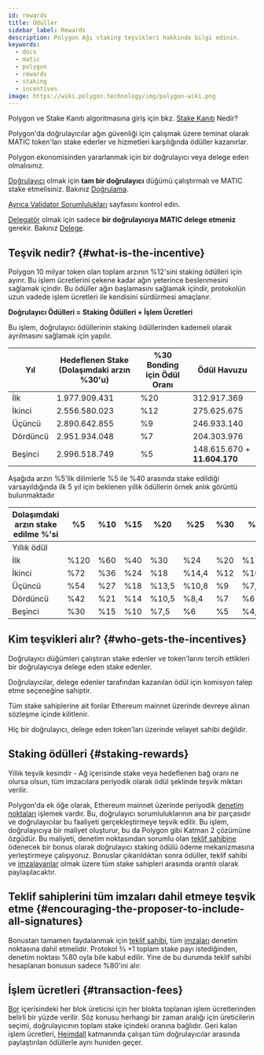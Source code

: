 ```yaml
---
id: rewards
title: Ödüller
sidebar_label: Rewards
description: Polygon Ağı staking teşvikleri hakkında bilgi edinin.
keywords:
  - docs
  - matic
  - polygon
  - rewards
  - staking
  - incentives
image: https://wiki.polygon.technology/img/polygon-wiki.png
---
```


Polygon ve Stake Kanıtı algoritmasına giriş için bkz. [Stake Kanıtı](/docs/home/polygon-basics/what-is-proof-of-stake) Nedir?

Polygon'da doğrulayıcılar ağın güvenliği için çalışmak üzere teminat olarak MATIC token'ları stake ederler ve hizmetleri karşılığında ödüller kazanırlar.

Polygon ekonomisinden yararlanmak için bir doğrulayıcı veya delege eden olmalısınız.

[Doğrulayıcı](/docs/maintain/glossary.md#validator) olmak için **tam bir doğrulayıcı** düğümü çalıştırmalı ve MATIC stake etmelisiniz. Bakınız [Doğrulama](/docs/maintain/validate/validator-index).

[Ayrıca Validator Sorumlulukları](/docs/maintain/validate/validator-responsibilities) sayfasını kontrol edin.

[Delegatör](/docs/maintain/glossary.md#delegator) olmak için sadece **bir doğrulayıcıya MATIC delege etmeniz** gerekir. Bakınız [Delege](/docs/maintain/delegate/delegate).

## Teşvik nedir? {#what-is-the-incentive}

Polygon 10 milyar token olan toplam arzının %12'sini staking ödülleri için ayırır. Bu işlem ücretlerini çekene kadar ağın yeterince beslenmesini sağlamak içindir. Bu ödüller ağın başlamasını sağlamak içindir, protokolün uzun vadede işlem ücretleri ile kendisini sürdürmesi amaçlanır.

**Doğrulayıcı Ödülleri = Staking Ödülleri + İşlem Ücretleri**

Bu işlem, doğrulayıcı ödüllerinin staking ödüllerinden kademeli olarak ayrılmasını sağlamak için yapılır.

| Yıl | Hedeflenen Stake (Dolaşımdaki arzın %30'u) | %30 Bonding için Ödül Oranı | Ödül Havuzu |
|---|---|---|---|
| İlk | 1.977.909.431 | %20 | 312.917.369 |
| İkinci | 2.556.580.023 | %12 | 275.625.675 |
| Üçüncü | 2.890.642.855 | %9 | 246.933.140 |
| Dördüncü | 2.951.934.048 | %7 | 204.303.976 |
| Beşinci | 2.996.518.749 | %5 | 148.615.670 + **11.604.170** |

Aşağıda arzın %5'lik dilimlerle %5 ile %40 arasında stake edildiği varsayıldığında ilk 5 yıl için beklenen yıllık ödüllerin örnek anlık görüntü bulunmaktadır

| Dolaşımdaki arzın stake edilme %'si | %5 | %10 | %15 | %20 | %25 | %30 | %35 | %40 |
|---|---|---|---|---|---|---|---|---|
| Yıllık ödül |
| İlk | %120 | %60 | %40 | %30 | %24 | %20 | %17,14 | %15 |
| İkinci | %72 | %36 | %24 | %18 | %14,4 | %12 | %10,29 | %9 |
| Üçüncü | %54 | %27 | %18 | %13,5 | %10,8 | %9 | %7,71 | %6,75 |
| Dördüncü | %42 | %21 | %14 | %10,5 | %8,4 | %7 | %6 | %5,25 |
| Beşinci | %30 | %15 | %10 | %7,5 | %6 | %5 | %4,29 | %3,75 |

## Kim teşvikleri alır? {#who-gets-the-incentives}

Doğrulayıcı düğümleri çalıştıran stake edenler ve token'larını tercih ettikleri bir doğrulayıcıya delege eden stake edenler.

Doğrulayıcılar, delege edenler tarafından kazanılan ödül için komisyon talep etme seçeneğine sahiptir.

Tüm stake sahiplerine ait fonlar Ethereum mainnet üzerinde devreye alınan sözleşme içinde kilitlenir.

Hiç bir doğrulayıcı, delege eden token'ları üzerinde velayet sahibi değildir.

## Staking ödülleri {#staking-rewards}

Yıllık teşvik kesindir - Ağ içerisinde stake veya hedeflenen bağ oranı ne olursa olsun, tüm imzacılara periyodik olarak ödül şeklinde teşvik miktarı verilir.

Polygon'da ek öğe olarak, Ethereum mainnet üzerinde periyodik [denetim noktaları](/docs/maintain/glossary.md#checkpoint-transaction) işlemek vardır. Bu, doğrulayıcı sorumluluklarının ana bir parçasıdır ve doğrulayıcılar bu faaliyeti gerçekleştirmeye teşvik edilir. Bu işlem, doğrulayıcıya bir maliyet oluşturur, bu da Polygon gibi Katman 2 çözümüne özgüdür. Bu maliyeti, denetim noktasından sorumlu olan [teklif sahibine](/docs/maintain/glossary.md#proposer) ödenecek bir bonus olarak doğrulayıcı staking ödülü ödeme mekanizmasına yerleştirmeye çalışıyoruz. Bonuslar çıkarıldıktan sonra ödüller, teklif sahibi ve [imzalayanlar](/docs/maintain/glossary.md#signer-address) olmak üzere tüm stake sahipleri arasında orantılı olarak paylaşılacaktır.

## Teklif sahiplerini tüm imzaları dahil etmeye teşvik etme {#encouraging-the-proposer-to-include-all-signatures}

Bonustan tamamen faydalanmak için [teklif sahibi](/docs/maintain/glossary.md#proposer), tüm [imzaları](/docs/maintain/glossary.md#checkpoint-transaction) denetim noktasına dahil etmelidir. Protokol ⅔ +1 toplam stake payı istediğinden, denetim noktası %80 oyla bile kabul edilir. Yine de bu durumda teklif sahibi hesaplanan bonusun sadece %80'ini alır.

## İşlem ücretleri {#transaction-fees}

[Bor](/docs/maintain/glossary.md#bor) içerisindeki her blok üreticisi için her blokta toplanan işlem ücretlerinden belirli bir yüzde verilir. Söz konusu herhangi bir zaman aralığı için üreticilerin seçimi, doğrulayıcının toplam stake içindeki oranına bağlıdır. Geri kalan işlem ücretleri, [Heimdall](/docs/maintain/glossary.md#heimdall) katmanında çalışan tüm doğrulayıcılar arasında paylaştırılan ödüllerle aynı huniden geçer.
